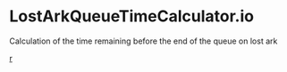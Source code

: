 # LostArkQueueTimeCalculator.io
Calculation of the time remaining before the end of the queue on lost ark

[r](https://www.google.com/url?sa=i&url=https%3A%2F%2Fwww.playlostark.com%2Ffr-fr%2F&psig=AOvVaw3fwh6rlz8EX_JVV6hwNI1t&ust=1645122583678000&source=images&cd=vfe&ved=0CAsQjRxqFwoTCNjNk6zthPYCFQAAAAAdAAAAABAD)
